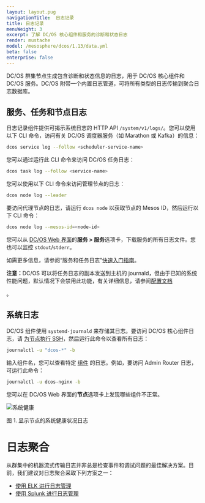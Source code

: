 ```yaml
---
layout: layout.pug
navigationTitle:  日志记录
title: 日志记录
menuWeight: 3
excerpt: 了解 DC/OS 核心组件和服务的诊断和状态日志
render: mustache
model: /mesosphere/dcos/1.13/data.yml
beta: false
enterprise: false
---
```


DC/OS 群集节点生成包含诊断和状态信息的日志，用于 DC/OS 核心组件和 DC/OS 服务。DC/OS 附带一个内置日志管道，可将所有类型的日志传输到聚合日志数据库。

## 服务、任务和节点日志

日志记录组件提供可揭示系统日志的 HTTP API `/system/v1/logs/`。您可以使用以下 CLI 命令，访问有关 DC/OS 调度器服务（如 Marathon 或 Kafka）的信息：

```bash
dcos service log --follow <scheduler-service-name>
```

您可以通过运行此 CLI 命令来访问 DC/OS 任务日志：

```bash
dcos task log --follow <service-name>
```

您可以使用以下 CLI 命令来访问管理节点的日志：

```bash
dcos node log --leader
```

要访问代理节点的日志，请运行 `dcos node` 以获取节点的 Mesos ID，然后运行以下 CLI 命令：

```bash
dcos node log --mesos-id=<node-id>
```

您可以从 [DC/OS Web 界面](/mesosphere/dcos/cn/1.13/gui/)的**服务 > 服务**选项卡，下载服务的所有日志文件。您也可以监控 `stdout`/`stderr`。

如需更多信息，请参阅“服务和任务日志”[快速入门指南](/mesosphere/dcos/cn/1.13/monitoring/logging/quickstart/)。

<p class="message--note"><strong>注意：</strong>DC/OS 可以将任务日志的副本发送到主机的 journald，但由于已知的系统性能问题，默认情况下会禁用此功能，有关详细信息，请参阅<a href="/mesosphere/dcos/cn/1.13/installing/production/advanced-configuration/configuration-reference/#mesos-container-log-sink">配置文档</a> </p>。

## 系统日志

DC/OS 组件使用 `systemd-journald` 来存储其日志。要访问 DC/OS 核心组件日志，请 [为节点执行 SSH][5]，然后运行此命令以查看所有日志：

```bash
journalctl -u "dcos-*" -b
```

输入组件名，您可以查看特定 [组件](/mesosphere/dcos/cn/1.13/overview/architecture/components/) 的日志。例如，要访问 Admin Router 日志，可运行此命令：

```bash
journalctl -u dcos-nginx -b
```

您可以在 DC/OS Web 界面的**节点**选项卡上发现哪些组件不正常。

![系统健康](/mesosphere/dcos/1.13/img/GUI-Nodes-Main_View_Agents-1_12.png)

图 1. 显示节点的系统健康状况日志

# 日志聚合

从群集中的机器流式传输日志并非总是检查事件和调试问题的最佳解决方案。目前，我们建议对日志聚合采取下列方案之一：

- [使用 ELK 进行日志管理](/mesosphere/dcos/cn/1.13/monitoring/logging/aggregating/elk/)
- [使用 Splunk 进行日志管理](/mesosphere/dcos/cn/1.13/monitoring/logging/aggregating/splunk/)


[5]: /mesosphere/dcos/cn/1.13/administering-clusters/sshcluster/
